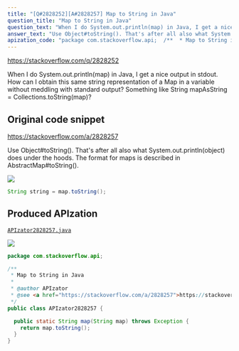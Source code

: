 ```yaml
---
title: "[Q#2828252][A#2828257] Map to String in Java"
question_title: "Map to String in Java"
question_text: "When I do System.out.println(map) in Java, I get a nice output in stdout. How can I obtain this same string representation of a Map in a variable without meddling with standard output? Something like String mapAsString = Collections.toString(map)?"
answer_text: "Use Object#toString(). That's after all also what System.out.println(object) does under the hoods. The format for maps is described in AbstractMap#toString()."
apization_code: "package com.stackoverflow.api;  /**  * Map to String in Java  *  * @author APIzator  * @see <a href=\"https://stackoverflow.com/a/2828257\">https://stackoverflow.com/a/2828257</a>  */ public class APIzator2828257 {    public static String map(String map) throws Exception {     return map.toString();   } }"
---
```


https://stackoverflow.com/q/2828252

When I do System.out.println(map) in Java, I get a nice output in stdout. How can I obtain this same string representation of a Map in a variable without meddling with standard output? Something like String mapAsString = Collections.toString(map)?



## Original code snippet

https://stackoverflow.com/a/2828257

Use Object#toString().
That&#x27;s after all also what System.out.println(object) does under the hoods. The format for maps is described in AbstractMap#toString().

<div class="code-logo"><img src="/stackoverflow.png" /></div>

```java
String string = map.toString();
```

## Produced APIzation

[`APIzator2828257.java`](https://github.com/pasqualesalza/apization-temp-data/raw/master/search/APIzator2828257.java)

<div class="code-logo"><img src="/apizator.png" /></div>

```java
package com.stackoverflow.api;

/**
 * Map to String in Java
 *
 * @author APIzator
 * @see <a href="https://stackoverflow.com/a/2828257">https://stackoverflow.com/a/2828257</a>
 */
public class APIzator2828257 {

  public static String map(String map) throws Exception {
    return map.toString();
  }
}

```
